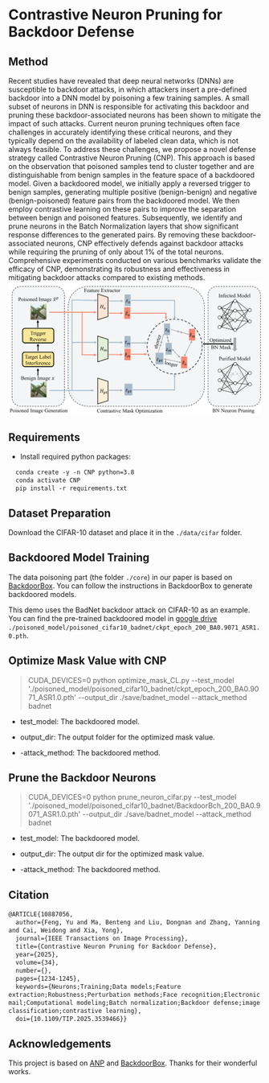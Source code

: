 # Contrastive Neuron Pruning for Backdoor Defense
## Method
Recent studies have revealed that deep neural networks (DNNs) are susceptible to backdoor attacks, in which attackers insert a pre-defined backdoor into a DNN model by poisoning a few training samples. A small subset of neurons in DNN is responsible for activating this backdoor and pruning these backdoor-associated neurons has been shown to mitigate the impact of such attacks. Current neuron pruning techniques often face challenges in accurately identifying these critical neurons, and they typically depend on the availability of labeled clean data, which is not always feasible. To address these challenges, we propose a novel defense strategy called Contrastive Neuron Pruning (CNP). This approach is based on the observation that poisoned samples tend to cluster together and are distinguishable from benign samples in the feature space of a backdoored model. Given a backdoored model, we initially apply a reversed trigger to benign samples, generating multiple positive (benign-benign) and negative (benign-poisoned) feature pairs from the backdoored model. We then employ contrastive learning on these pairs to improve the separation between benign and poisoned features. Subsequently, we identify and prune neurons in the Batch Normalization layers that show significant response differences to the generated pairs. By removing these backdoor-associated neurons, CNP effectively defends against backdoor attacks while requiring the pruning of only about 1% of the total neurons. Comprehensive experiments conducted on various benchmarks validate the efficacy of CNP, demonstrating its robustness and effectiveness in mitigating backdoor attacks compared to existing methods.
![](images/framework.png)
## Requirements

* Install required python packages:

```
  conda create -y -n CNP python=3.8
  conda activate CNP
  pip install -r requirements.txt
```
## Dataset Preparation
Download the CIFAR-10 dataset and place it in the `./data/cifar` folder. 

## Backdoored Model Training

The data poisoning part (the folder `./core`) in our paper is based on [BackdoorBox](https://github.com/THUYimingLi/BackdoorBox/blob/main/). You can follow the instructions in BackdoorBox to generate backdoored models.

This demo uses the BadNet backdoor attack on CIFAR-10 as an example. You can find the pre-trained backdoored model in [google drive](https://drive.google.com/drive/folders/1Lx7qjfoPglWhE3PNUGE1ziH80CS6WaJ3?usp=sharing) `./poisoned_model/poisoned_cifar10_badnet/ckpt_epoch_200_BA0.9071_ASR1.0.pth`.

## Optimize Mask Value with CNP


> CUDA_DEVICES=0 python optimize_mask_CL.py  --test_model './poisoned_model/poisoned_cifar10_badnet/ckpt_epoch_200_BA0.9071_ASR1.0.pth' --output_dir ./save/badnet_model --attack_method badnet

* test_model: The backdoored model.

* output_dir: The output folder for the optimized mask value.

* -attack_method: The backdoored method.


## Prune the Backdoor Neurons

> CUDA_DEVICES=0 python prune_neuron_cifar.py  --test_model './poisoned_model/poisoned_cifar10_badnet/BackdoorBch_200_BA0.9071_ASR1.0.pth' --output_dir ./save/badnet_model --attack_method badnet

* test_model: The backdoored model.

* output_dir: The output dir for the optimized mask value.

* -attack_method: The backdoored method.

## Citation
```
@ARTICLE{10887056,
  author={Feng, Yu and Ma, Benteng and Liu, Dongnan and Zhang, Yanning and Cai, Weidong and Xia, Yong},
  journal={IEEE Transactions on Image Processing}, 
  title={Contrastive Neuron Pruning for Backdoor Defense}, 
  year={2025},
  volume={34},
  number={},
  pages={1234-1245},
  keywords={Neurons;Training;Data models;Feature extraction;Robustness;Perturbation methods;Face recognition;Electronic mail;Computational modeling;Batch normalization;Backdoor defense;image classification;contrastive learning},
  doi={10.1109/TIP.2025.3539466}}
```

## Acknowledgements
This project is based on [ANP](https://github.com/csdongxian/ANP_backdoor/tree/main) and [BackdoorBox](https://github.com/THUYimingLi/BackdoorBox/blob/main/). Thanks for their wonderful works.
